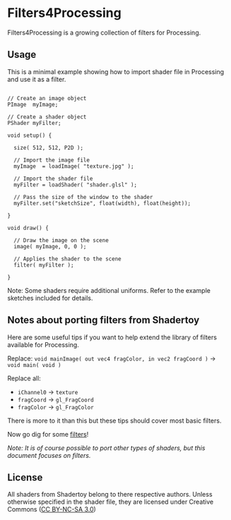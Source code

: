 Filters4Processing
==================

Filters4Processing is a growing collection of filters for Processing.

## Usage

This is a minimal example showing how to import shader file in Processing and use it as a filter. 

```Processing

// Create an image object
PImage  myImage;

// Create a shader object
PShader myFilter; 

void setup() {

  size( 512, 512, P2D );
  
  // Import the image file
  myImage  = loadImage( "texture.jpg" );

  // Import the shader file
  myFilter = loadShader( "shader.glsl" );
  
  // Pass the size of the window to the shader
  myFilter.set("sketchSize", float(width), float(height));

}

void draw() { 

  // Draw the image on the scene
  image( myImage, 0, 0 );

  // Applies the shader to the scene
  filter( myFilter );

}
```

Note: Some shaders require additional uniforms. Refer to the example sketches included for details.


## Notes about porting filters from Shadertoy

Here are some useful tips if you want to help extend the library of filters available for Processing.

Replace:
`void mainImage( out vec4 fragColor, in vec2 fragCoord )` -> `void main( void )`

Replace all:
* `iChannel0` -> `texture`
* `fragCoord` -> `gl_FragCoord`
* `fragColor` -> `gl_FragColor`

There is more to it than this but these tips should cover most basic filters.

Now go dig for some [filters](https://www.shadertoy.com/results?query=filter)!

*Note: It is of course possible to port other types of shaders, but this document focuses on filters.*

## License
All shaders from Shadertoy belong to there respective authors. Unless otherwise specified in the shader file, they are licensed under Creative Commons ([CC BY-NC-SA 3.0](http://creativecommons.org/licenses/by-nc-sa/3.0/deed.en_US))